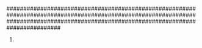 ########################################################################################################################################################################################

1. 

